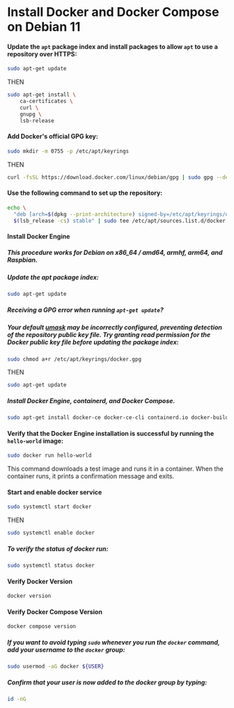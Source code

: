 # Install Docker and Docker Compose on Debian 11

#### Update the `apt` package index and install packages to allow `apt` to use a repository over HTTPS:
```bash
sudo apt-get update
```
THEN
```bash
sudo apt-get install \
    ca-certificates \
    curl \
    gnupg \
    lsb-release
```

#### Add Docker's official GPG key:
```bash
sudo mkdir -m 0755 -p /etc/apt/keyrings
```
THEN
```bash
curl -fsSL https://download.docker.com/linux/debian/gpg | sudo gpg --dearmor -o /etc/apt/keyrings/docker.gpg
```

#### Use the following command to set up the repository:
```bash
echo \
  "deb [arch=$(dpkg --print-architecture) signed-by=/etc/apt/keyrings/docker.gpg] https://download.docker.com/linux/debian \
  $(lsb_release -cs) stable" | sudo tee /etc/apt/sources.list.d/docker.list > /dev/null
```

#### Install Docker Engine

##### This procedure works for Debian on x86_64 / amd64, armhf, arm64, and Raspbian.

##### Update the apt package index:
```bash
sudo apt-get update
```

##### Receiving a GPG error when running `apt-get update`?
##### Your default [umask](https://en.wikipedia.org/wiki/Umask) may be incorrectly configured, preventing detection of the repository public key file. Try granting read permission for the Docker public key file before updating the package index:

```bash
sudo chmod a+r /etc/apt/keyrings/docker.gpg
```
THEN
```bash
sudo apt-get update
```

##### Install Docker Engine, containerd, and Docker Compose.
```bash
sudo apt-get install docker-ce docker-ce-cli containerd.io docker-buildx-plugin docker-compose-plugin
```

#### Verify that the Docker Engine installation is successful by running the `hello-world` image:
```bash
sudo docker run hello-world
```
This command downloads a test image and runs it in a container. When the container runs, it prints a confirmation message and exits.

#### Start and enable docker service
```bash
sudo systemctl start docker
```
THEN
```bash
sudo systemctl enable docker
```

##### To verify the status of docker run:
```bash
sudo systemctl status docker
```

#### Verify Docker Version
```bash
docker version
```

#### Verify Docker Compose Version
```bash
docker compose version
```

##### If you want to avoid typing `sudo` whenever you run the `docker` command, add your username to the `docker` group:
```bash
sudo usermod -aG docker ${USER}
```

##### Confirm that your user is now added to the **docker** group by typing:
```bash
id -nG
```
